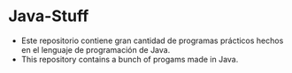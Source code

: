 # Java-Stuff
* Este repositorio contiene gran cantidad de programas prácticos hechos en el lenguaje de programación de Java.
* This repository contains a bunch of progams made in Java.

